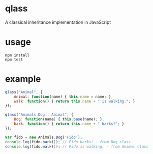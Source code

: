 # qlass
A classical inheritance implementation in JavaScript

# usage
```
npm install
npm test
```

# example
```javascript
qlass("Animal", {
	Animal: function(name) { this.name = name; },
	walk: function() { return this.name + " is walking."; }
});

qlass("Animals.Dog : Animal", {
	Dog: function(name) { this.base(name); },
	bark: function() { return this.name + " barks!"; }
});

var fido = new Animals.Dog('Fido');
console.log(fido.bark()); // Fido barks! - from Dog class
console.log(fido.walk()); // Fido is walking. - from Animal class
```
